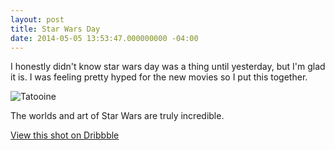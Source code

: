 ```yaml
---
layout: post
title: Star Wars Day
date: 2014-05-05 13:53:47.000000000 -04:00
---
```

I honestly didn't know star wars day was a thing until yesterday, but I'm glad it is. I was feeling pretty hyped for the new movies so I put this together. 

![Tatooine](https://dl.dropboxusercontent.com/u/255297/portfolio/ghost/images/2014/May/TatooineFinal.png)

The worlds and art of Star Wars are truly incredible.

[View this shot on Dribbble](https://dribbble.com/shots/1537687-Tatooine)
